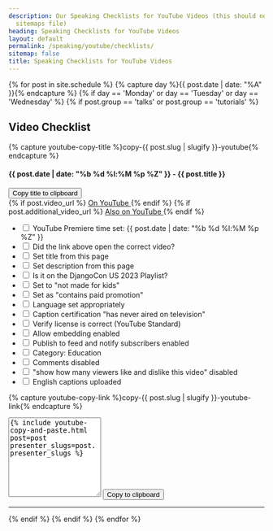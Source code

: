 ```yaml
---
description: Our Speaking Checklists for YouTube Videos (this should not be in our
  sitemaps file)
heading: Speaking Checklists for YouTube Videos
layout: default
permalink: /speaking/youtube/checklists/
sitemap: false
title: Speaking Checklists for YouTube Videos
---
```


<script src="https://cdn.tailwindcss.com"></script>

{% for post in site.schedule %}
{% capture day %}{{ post.date | date: "%A" }}{% endcapture %}
{% if day == 'Monday' or day == 'Tuesday' or day == 'Wednesday' %}
{% if post.group == 'talks' or post.group == 'tutorials' %}
<section class="event-byline py-8 flex flex-col gap-4">
<h2 class="text-3xl font-bold">Video Checklist</h2>

{% capture youtube-copy-title %}copy-{{ post.slug | slugify }}-youtube{% endcapture %}

<h4 class="text-2xl font-bold">{{ post.date | date: "%b %d %l:%M %p %Z" }} - <span id="{{ youtube-copy-title }}">{{ post.title }}</span></h4>

<button class="btn bg-blue-200 border-solid border-2 border-grey-800 rounded-lg px-2 py-1" data-clipboard-action="copy" data-clipboard-target="#{{ youtube-copy-title }}">
Copy title to clipboard
</button>

<div>
  {% if post.video_url %}
    <a class="btn bg-blue-200 border-solid border-2 border-grey-800 rounded-lg px-2 py-1" href="{{ post.video_url }}">
      On YouTube
    </a>
  {% endif %}
  {% if post.additional_video_url %}
    <a class="btn bg-blue-200 border-solid border-2 border-grey-800 rounded-lg px-2 py-1" href="{{ post.additional_video_url }}">
      Also on YouTube
    </a>
  {% endif %}
</div>

<div class="border-2 border-black round-2xl p-2">
    <ul>
      <li><input type="checkbox"> YouTube Premiere time set: {{ post.date | date: "%b %d %l:%M %p %Z" }}</li>
      <li><input type="checkbox"> Did the link above open the correct video?</li>
      <li><input type="checkbox"> Set title from this page</li>
      <li><input type="checkbox"> Set description from this page</li>
      <li><input type="checkbox"> Is it on the DjangoCon US 2023 Playlist?</li>
      <li><input type="checkbox"> Set to "not made for kids"</li>
      <li><input type="checkbox"> Set as "contains paid promotion"</li>
      <li><input type="checkbox"> Language set appropriately</li>
      <li><input type="checkbox"> Caption certification "has never aired on television"</li>
      <li><input type="checkbox"> Verify license is correct (YouTube Standard)</li>
      <li><input type="checkbox"> Allow embedding enabled</li>
      <li><input type="checkbox"> Publish to feed and notify subscribers enabled</li>
      <li><input type="checkbox"> Category: Education</li>
      <li><input type="checkbox"> Comments disabled</li>
      <li><input type="checkbox"> "show how many viewers like and dislike this video" disabled</li>
      <li><input type="checkbox"> English captions uploaded</li>
    </ul>
</div>

{% capture youtube-copy-link %}copy-{{ post.slug | slugify }}-youtube-link{% endcapture %}

<textarea class="border-2 border-black bg-yellow-100 round-2xl p-2" rows="10" id="{{ youtube-copy-link }}">
{% include youtube-copy-and-paste.html post=post presenter_slugs=post.presenter_slugs %}
</textarea>

<button class="btn bg-blue-200 border-solid border-2 border-grey-800 rounded-lg px-2 py-1" data-clipboard-action="copy" data-clipboard-target="#{{ youtube-copy-link }}">
Copy to clipboard
</button>
</section>
<hr>
{% endif %}
{% endif %}
{% endfor %}

<script src="https://cdnjs.cloudflare.com/ajax/libs/clipboard.js/2.0.4/clipboard.min.js"></script>
<script>
new ClipboardJS('.btn');
</script>
